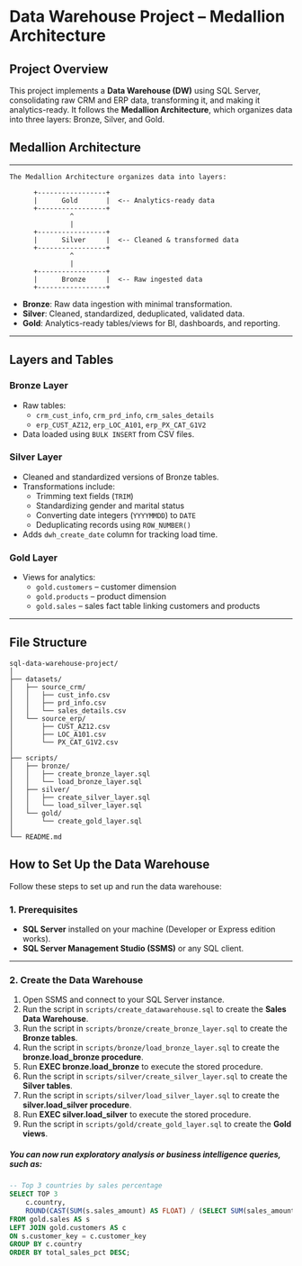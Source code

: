 # Data Warehouse Project – Medallion Architecture

## Project Overview
This project implements a **Data Warehouse (DW)** using SQL Server, consolidating raw CRM and ERP data, transforming it, and making it analytics-ready. It follows the **Medallion Architecture**, which organizes data into three layers: Bronze, Silver, and Gold.


## Medallion Architecture
---
```
The Medallion Architecture organizes data into layers:

      +-----------------+
      |      Gold       |  <-- Analytics-ready data
      +-----------------+
               ^
               |
      +-----------------+
      |      Silver     |  <-- Cleaned & transformed data
      +-----------------+
               ^
               |
      +-----------------+
      |      Bronze     |  <-- Raw ingested data
      +-----------------+

```
- **Bronze**: Raw data ingestion with minimal transformation.
- **Silver**: Cleaned, standardized, deduplicated, validated data.
- **Gold**: Analytics-ready tables/views for BI, dashboards, and reporting.
---

## Layers and Tables

### Bronze Layer
- Raw tables:
  - `crm_cust_info`, `crm_prd_info`, `crm_sales_details`
  - `erp_CUST_AZ12`, `erp_LOC_A101`, `erp_PX_CAT_G1V2`
- Data loaded using `BULK INSERT` from CSV files.

### Silver Layer
- Cleaned and standardized versions of Bronze tables.
- Transformations include:
  - Trimming text fields (`TRIM`)
  - Standardizing gender and marital status
  - Converting date integers (`YYYYMMDD`) to `DATE`
  - Deduplicating records using `ROW_NUMBER()`
- Adds `dwh_create_date` column for tracking load time.

### Gold Layer
- Views for analytics:
  - `gold.customers` – customer dimension
  - `gold.products` – product dimension
  - `gold.sales` – sales fact table linking customers and products

---

## File Structure

```text
sql-data-warehouse-project/
│
├── datasets/
│   ├── source_crm/
│   │   ├── cust_info.csv
│   │   ├── prd_info.csv
│   │   └── sales_details.csv
│   └── source_erp/
│       ├── CUST_AZ12.csv
│       ├── LOC_A101.csv
│       └── PX_CAT_G1V2.csv
│
├── scripts/
│   ├── bronze/
│   │   ├── create_bronze_layer.sql
│   │   └── load_bronze_layer.sql
│   ├── silver/
│   │   ├── create_silver_layer.sql
│   │   └── load_silver_layer.sql
│   └── gold/
│       └── create_gold_layer.sql
│
└── README.md
```

## How to Set Up the Data Warehouse

Follow these steps to set up and run the data warehouse:

### 1. Prerequisites
- **SQL Server** installed on your machine (Developer or Express edition works).
- **SQL Server Management Studio (SSMS)** or any SQL client.

---

### 2. Create the Data Warehouse
1. Open SSMS and connect to your SQL Server instance.
2. Run the script in `scripts/create_datawarehouse.sql` to create the **Sales Data Warehouse**.
3. Run the script in `scripts/bronze/create_bronze_layer.sql` to create the **Bronze tables**.
4. Run the script in `scripts/bronze/load_bronze_layer.sql` to create the **bronze.load_bronze procedure**.
5. Run **EXEC bronze.load_bronze** to execute the stored procedure.
6. Run the script in `scripts/silver/create_silver_layer.sql` to create the **Silver tables**.
7. Run the script in `scripts/silver/load_silver_layer.sql` to create the **silver.load_silver procedure**.
8. Run **EXEC silver.load_silver** to execute the stored procedure.
9. Run the script in `scripts/gold/create_gold_layer.sql` to create the **Gold views**.

##### You can now run exploratory analysis or business intelligence queries, such as: 

```sql
-- Top 3 countries by sales percentage
SELECT TOP 3 
    c.country, 
    ROUND(CAST(SUM(s.sales_amount) AS FLOAT) / (SELECT SUM(sales_amount) FROM gold.sales) * 100, 2) AS total_sales_pct
FROM gold.sales AS s
LEFT JOIN gold.customers AS c
ON s.customer_key = c.customer_key
GROUP BY c.country
ORDER BY total_sales_pct DESC;
```
